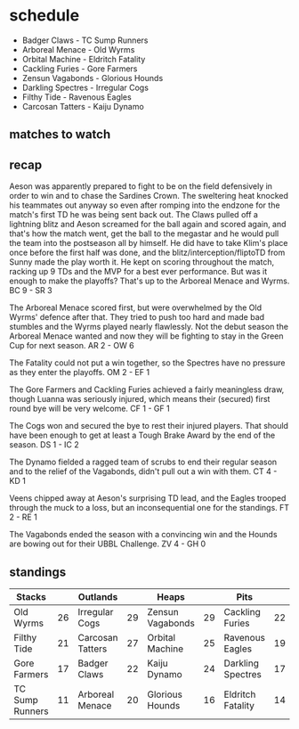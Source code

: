 # schedule

* Badger Claws  - TC Sump Runners
* Arboreal Menace - Old Wyrms
* Orbital Machine - Eldritch Fatality
* Cackling Furies - Gore Farmers
* Zensun Vagabonds - Glorious Hounds
* Darkling Spectres - Irregular Cogs
* Filthy Tide - Ravenous Eagles
* Carcosan Tatters - Kaiju Dynamo



## matches to watch



## recap

Aeson was apparently prepared to fight to be on the field defensively in order to win and to chase the Sardines Crown. The sweltering heat knocked his teammates out anyway so even after romping into the endzone for the match's first TD he was being sent back out. The Claws pulled off a lightning blitz and Aeson screamed for the ball again and scored again, and that's how the match went, get the ball to the megastar and he would pull the team into the postseason all by himself. He did have to take Klim's place once before the first half was done, and the blitz/interception/fliptoTD from Sunny made the play worth it. He kept on scoring throughout the match, racking up 9 TDs and the MVP for a best ever performance. But was it enough to make the playoffs? That's up to the Arboreal Menace and Wyrms. BC 9 - SR 3

The Arboreal Menace scored first, but were overwhelmed by the Old Wyrms' defence after that. They tried to push too hard and made bad stumbles and the Wyrms played nearly flawlessly. Not the debut season the Arboreal Menace wanted and now they will be fighting to stay in the Green Cup for next season. AR 2 - OW 6

The Fatality could not put a win together, so the Spectres have no pressure as they enter the playoffs. OM 2 - EF 1

The Gore Farmers and Cackling Furies achieved a fairly meaningless draw, though Luanna was seriously injured, which means their (secured) first round bye will be very welcome. CF 1 - GF 1

The Cogs won and secured the bye to rest their injured players. That should have been enough to get at least a Tough Brake Award by the end of the season. DS 1 - IC 2

The Dynamo fielded a ragged team of scrubs to end their regular season and to the relief of the Vagabonds, didn't pull out a win with them. CT 4 - KD 1

Veens chipped away at Aeson's surprising TD lead, and the Eagles trooped through the muck to a loss, but an inconsequential one for the standings. FT 2 - RE 1

The Vagabonds ended the season with a convincing win and the Hounds are bowing out for their UBBL Challenge. ZV 4 - GH 0



## standings

| Stacks |  | Outlands |  | Heaps |  | Pits |  |
|-------|-----|--|--|------|------|--|--|
| Old Wyrms | 26 | Irregular Cogs | 29 | Zensun Vagabonds | 29 | Cackling Furies | 22 |
| Filthy Tide | 21 | Carcosan Tatters | 27| Orbital Machine | 25 | Ravenous Eagles | 19 |
| Gore Farmers | 17 | Badger Claws | 22 | Kaiju Dynamo | 24 | Darkling Spectres | 17 |
| TC Sump Runners | 11 | Arboreal Menace | 20 |  Glorious Hounds | 16 | Eldritch Fatality | 14 |

